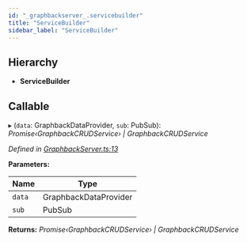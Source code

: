 ```yaml
---
id: "_graphbackserver_.servicebuilder"
title: "ServiceBuilder"
sidebar_label: "ServiceBuilder"
---
```


## Hierarchy

* **ServiceBuilder**

## Callable

▸ (`data`: GraphbackDataProvider, `sub`: PubSub): *Promise‹GraphbackCRUDService› | GraphbackCRUDService*

*Defined in [GraphbackServer.ts:13](https://github.com/aerogear/graphback/blob/bc616b51/packages/graphql-serve/src/GraphbackServer.ts#L13)*

**Parameters:**

Name | Type |
------ | ------ |
`data` | GraphbackDataProvider |
`sub` | PubSub |

**Returns:** *Promise‹GraphbackCRUDService› | GraphbackCRUDService*
